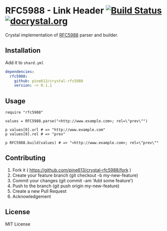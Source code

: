 # RFC5988 - Link Header [![Build Status](https://travis-ci.org/pine613/crystal-rfc5988.svg?branch=master)](https://travis-ci.org/pine613/crystal-rfc5988) [![docrystal.org](http://docrystal.org/badge.svg?style=round)](http://docrystal.org/github.com/pine613/crystal-rfc5988)

Crystal implementation of [RFC5988](https://tools.ietf.org/html/rfc5988) parser and builder.

## Installation

Add it to `shard.yml`

```yaml
dependencies:
  rfc5988:
    github: pine613/crystal-rfc5988
    version: ~> 0.1.1
```

## Usage

```crystal
require "rfc5988"

values = RFC5988.parse("<http://www.example.com>; rel=\"prev\"")

p values[0].url # => "http://www.example.com"
p values[0].rel # => "prev"

p RFC5988.build(values) # => "<http://www.example.com>; rel=\"prev\""
```

## Contributing

1. Fork it ( https://github.com/pine613/crystal-rfc5988/fork )
2. Create your feature branch (git checkout -b my-new-feature)
3. Commit your changes (git commit -am 'Add some feature')
4. Push to the branch (git push origin my-new-feature)
5. Create a new Pull Request
6. Acknowledgement

## License

MIT License
